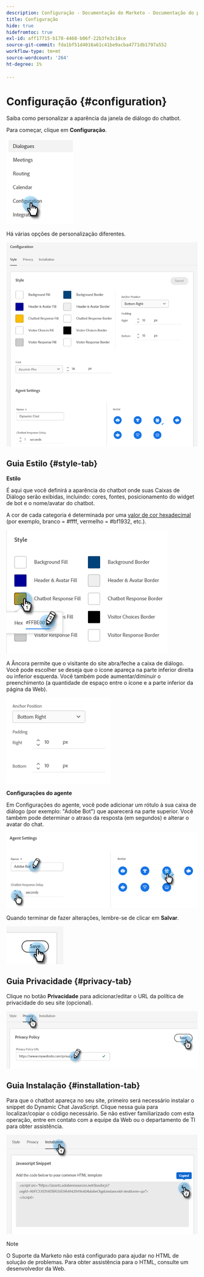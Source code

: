 ```yaml
---
description: Configuração - Documentação do Marketo - Documentação do produto
title: Configuração
hide: true
hidefromtoc: true
exl-id: aff17715-b178-4468-b06f-22b3fe3c18ce
source-git-commit: fda1bf51d4016a61c41be9acba4771db1797a552
workflow-type: tm+mt
source-wordcount: '264'
ht-degree: 1%

---
```


# Configuração {#configuration}

Saiba como personalizar a aparência da janela de diálogo do chatbot.

Para começar, clique em **Configuração**.

![](assets/configuration-1.png)

Há várias opções de personalização diferentes.

![](assets/configuration-2.png)

## Guia Estilo {#style-tab}

**Estilo**

É aqui que você definirá a aparência do chatbot onde suas Caixas de Diálogo serão exibidas, incluindo: cores, fontes, posicionamento do widget de bot e o nome/avatar do chatbot.

A cor de cada categoria é determinada por uma [valor de cor hexadecimal](https://color.adobe.com/create/color-wheel) (por exemplo, branco = #ffff, vermelho = #bf1932, etc.).

![](assets/configuration-3.png)

A Âncora permite que o visitante do site abra/feche a caixa de diálogo. Você pode escolher se deseja que o ícone apareça na parte inferior direita ou inferior esquerda. Você também pode aumentar/diminuir o preenchimento (a quantidade de espaço entre o ícone e a parte inferior da página da Web).

![](assets/configuration-4.png)

**Configurações do agente**

Em Configurações do agente, você pode adicionar um rótulo à sua caixa de diálogo (por exemplo: &quot;Adobe Bot&quot;) que aparecerá na parte superior. Você também pode determinar o atraso da resposta (em segundos) e alterar o avatar do chat.

![](assets/configuration-5.png)

Quando terminar de fazer alterações, lembre-se de clicar em **Salvar**.

![](assets/configuration-6.png)

## Guia Privacidade {#privacy-tab}

Clique no botão **Privacidade** para adicionar/editar o URL da política de privacidade do seu site (opcional).

![](assets/configuration-7.png)

## Guia Instalação {#installation-tab}

Para que o chatbot apareça no seu site, primeiro será necessário instalar o snippet do Dynamic Chat JavaScript. Clique nessa guia para localizar/copiar o código necessário. Se não estiver familiarizado com esta operação, entre em contato com a equipe da Web ou o departamento de TI para obter assistência.

![](assets/configuration-8.png)

>[!NOTE]
>
>O Suporte da Marketo não está configurado para ajudar no HTML de solução de problemas. Para obter assistência para o HTML, consulte um desenvolvedor da Web.
